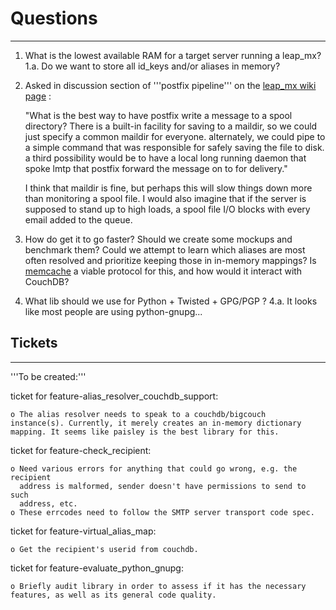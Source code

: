 
# Questions #
-------------

1. What is the lowest available RAM for a target server running a leap_mx?
       1.a. Do we want to store all id_keys and/or aliases in memory?

2. Asked in discussion section of '''postfix pipeline''' on the [leap_mx wiki
page](https://we.riseup.net/leap/mx) : 

   "What is the best way to have postfix write a message to a spool directory?
    There is a built-in facility for saving to a maildir, so we could just
    specify a common maildir for everyone. alternately, we could pipe to a
    simple command that was responsible for safely saving the file to disk. a
    third possibility would be to have a local long running daemon that spoke
    lmtp that postfix forward the message on to for delivery."

    I think that maildir is fine, but perhaps this will slow things down more
    than monitoring a spool file. I would also imagine that if the server is
    supposed to stand up to high loads, a spool file I/O blocks with every
    email added to the queue.

3. How do get it to go faster? Should we create some mockups and benchmark
them? Could we attempt to learn which aliases are most often resolved and
prioritize keeping those in in-memory mappings? Is
[memcache](http://code.sixapart.com/svn/memcached/trunk/server/doc/protocol.txt)
a viable protocol for this, and how would it interact with CouchDB?

4. What lib should we use for Python + Twisted + GPG/PGP ?
   4.a. It looks like most people are using python-gnupg...


## Tickets ##
-------------

'''To be created:'''

ticket for feature-alias_resolver_couchdb_support:

    o The alias resolver needs to speak to a couchdb/bigcouch
    instance(s). Currently, it merely creates an in-memory dictionary
    mapping. It seems like paisley is the best library for this.

ticket for feature-check_recipient: 

    o Need various errors for anything that could go wrong, e.g. the recipient
      address is malformed, sender doesn't have permissions to send to such
      address, etc.
    o These errcodes need to follow the SMTP server transport code spec.

ticket for feature-virtual_alias_map: 

    o Get the recipient's userid from couchdb.

ticket for feature-evaluate_python_gnupg:

    o Briefly audit library in order to assess if it has the necessary
    features, as well as its general code quality.

